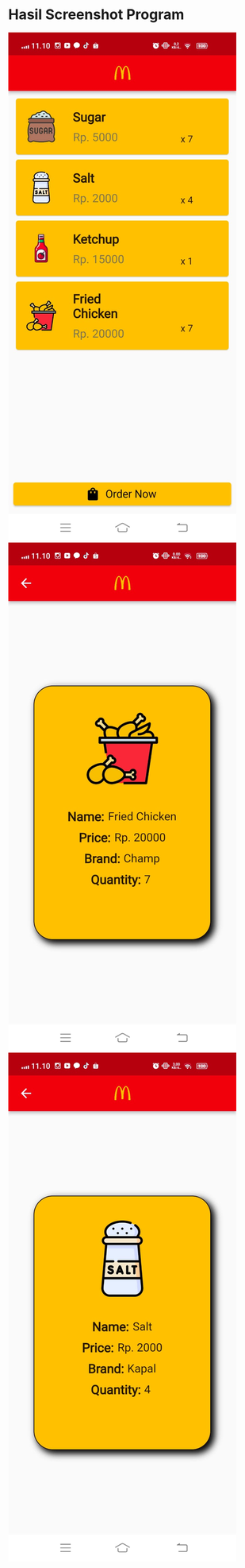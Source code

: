 # Hasil Screenshot Program

![hasil screenshot gambar 1](assets/images/hasil1.jpeg)
![hasil screenshot gambar 2](assets/images/hasil2.jpeg)
![hasil screenshot gambar 2](assets/images/hasil3.jpeg)
